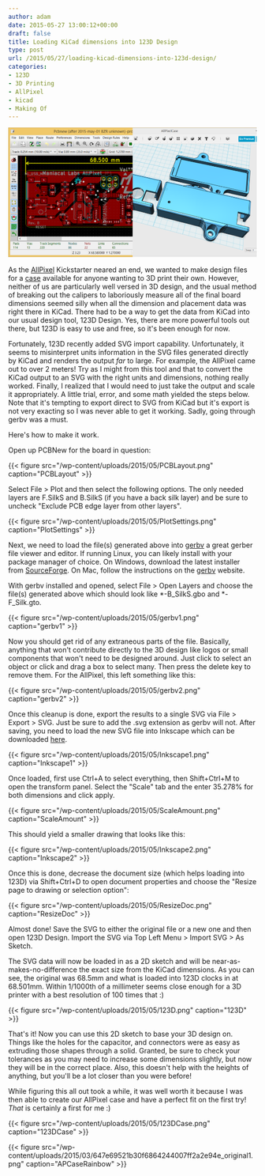 ```yaml
---
author: adam
date: 2015-05-27 13:00:12+00:00
draft: false
title: Loading KiCad dimensions into 123D Design
type: post
url: /2015/05/27/loading-kicad-dimensions-into-123d-design/
categories:
- 123D
- 3D Printing
- AllPixel
- kicad
- Making Of
---
```


![PCBtoCase](/wp-content/uploads/2015/05/PCBtoCase-1024x532.png)


As the [AllPixel](/AllPixel) Kickstarter neared an end, we wanted to make design files for a [case](/2015/03/16/allpixel-case-and-production-begins/) available for anyone wanting to 3D print their own. However, neither of us are particularly well versed in 3D design, and the usual method of breaking out the calipers to laboriously measure all of the final board dimensions seemed silly when all the dimension and placement data was right there in KiCad. There had to be a way to get the data from KiCad into our usual design tool, 123D Design. Yes, there are more powerful tools out there, but 123D is easy to use and free, so it's been enough for now.

Fortunately, 123D recently added SVG import capability. Unfortunately, it seems to misinterpret units information in the SVG files generated directly by KiCad and renders the output _far_ to large. For example, the AllPixel came out to over 2 meters! Try as I might from this tool and that to convert the KiCad output to an SVG with the right units and dimensions, nothing really worked. Finally, I realized that I would need to just take the output and scale it appropriately. A little trial, error, and some math yielded the steps below. Note that it's tempting to export direct to SVG from KiCad but it's export is not very exacting so I was never able to get it working. Sadly, going through gerbv was a must.

<!-- more -->

Here's how to make it work.

Open up PCBNew for the board in question:

{{< figure src="/wp-content/uploads/2015/05/PCBLayout.png" caption="PCBLayout" >}}

Select File > Plot and then select the following options. The only needed layers are F.SilkS and B.SilkS (if you have a back silk layer) and be sure to uncheck "Exclude PCB edge layer from other layers".

{{< figure src="/wp-content/uploads/2015/05/PlotSettings.png" caption="PlotSettings" >}}

Next, we need to load the file(s) generated above into [gerbv](http://gerbv.geda-project.org/) a great gerber file viewer and editor. If running Linux, you can likely install with your package manager of choice. On Windows, download the latest installer from [SourceForge](http://sourceforge.net/projects/gerbv/files/gerbv/gerbv-2.6.0/). On Mac, follow the instructions on the [gerbv](http://gerbv.geda-project.org/) website.

With gerbv installed and opened, select File > Open Layers and choose the file(s) generated above which should look like *-B_SilkS.gbo and *-F_Silk.gto.

{{< figure src="/wp-content/uploads/2015/05/gerbv1.png" caption="gerbv1" >}}

Now you should get rid of any extraneous parts of the file. Basically, anything that won't contribute directly to the 3D design like logos or small components that won't need to be designed around. Just click to select an object or click and drag a box to select many. Then press the delete key to remove them. For the AllPixel, this left something like this:

{{< figure src="/wp-content/uploads/2015/05/gerbv2.png" caption="gerbv2" >}}

Once this cleanup is done, export the results to a single SVG via File > Export > SVG. Just be sure to add the .svg extension as gerbv will not. After saving, you need to load the new SVG file into Inkscape which can be downloaded [here](https://inkscape.org/en/download/).

{{< figure src="/wp-content/uploads/2015/05/Inkscape1.png" caption="Inkscape1" >}}

Once loaded, first use Ctrl+A to select everything, then Shift+Ctrl+M to open the transform panel. Select the "Scale" tab and the enter 35.278% for both dimensions and click apply.

{{< figure src="/wp-content/uploads/2015/05/ScaleAmount.png" caption="ScaleAmount" >}}

This should yield a smaller drawing that looks like this:

{{< figure src="/wp-content/uploads/2015/05/Inkscape2.png" caption="Inkscape2" >}}

Once this is done, decrease the document size (which helps loading into 123D) via Shift+Ctrl+D to open document properties and choose the "Resize page to drawing or selection option":

{{< figure src="/wp-content/uploads/2015/05/ResizeDoc.png" caption="ResizeDoc" >}}

Almost done! Save the SVG to either the original file or a new one and then open 123D Design. Import the SVG via Top Left Menu > Import SVG > As Sketch.

The SVG data will now be loaded in as a 2D sketch and will be near-as-makes-no-difference the exact size from the KiCad dimensions. As you can see, the original was 68.5mm and what is loaded into 123D clocks in at 68.501mm. Within 1/1000th of a millimeter seems close enough for a 3D printer with a best resolution of 100 times that :)

{{< figure src="/wp-content/uploads/2015/05/123D.png" caption="123D" >}}

That's it! Now you can use this 2D sketch to base your 3D design on. Things like the holes for the capacitor, and connectors were as easy as extruding those shapes through a solid. Granted, be sure to check your tolerances as you may need to increase some dimensions slightly, but now they will be in the correct place. Also, this doesn't help with the heights of anything, but you'll be a lot closer than you were before!

While figuring this all out took a while, it was well worth it because I was then able to create our AllPixel case and have a perfect fit on the first try! _That_ is certainly a first for me :)

{{< figure src="/wp-content/uploads/2015/05/123DCase.png" caption="123DCase" >}}

{{< figure src="/wp-content/uploads/2015/03/647e69521b30f6864244007ff2a2e94e_original1.png" caption="APCaseRainbow" >}}

